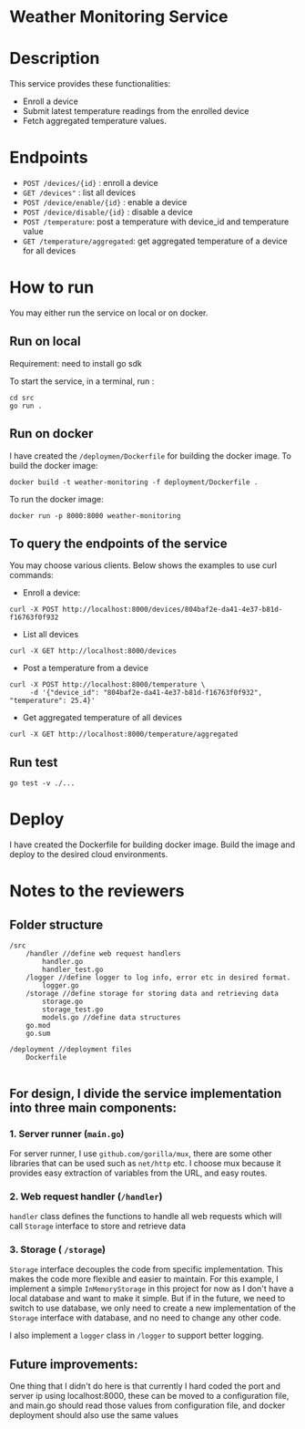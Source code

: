 # Weather Monitoring Service

# Description
This service provides these functionalities:
  - Enroll a device
  - Submit latest temperature readings from the enrolled device
  - Fetch aggregated temperature values.


# Endpoints

- `POST /devices/{id}` : enroll a device
- `GET /devices"` : list all devices
- `POST /device/enable/{id}` : enable a device 
- `POST /device/disable/{id}` : disable a device
- `POST /temperature`: post a temperature with device_id and temperature value
- `GET /temperature/aggregated`: get aggregated temperature of a device for all devices


# How to run 
You may either run the service on local or on docker.  
## Run on local
Requirement: need to install go sdk 

To start the service, in a terminal, run :
```
cd src
go run .
```

## Run on docker
I have created the `/deploymen/Dockerfile` for building the docker image. To build the docker image:
```
docker build -t weather-monitoring -f deployment/Dockerfile .
```
To run the docker image:
```
docker run -p 8000:8000 weather-monitoring                   
```

## To query the endpoints of the service
You may choose various clients. Below shows the examples to use curl commands:

- Enroll a device:
```
curl -X POST http://localhost:8000/devices/804baf2e-da41-4e37-b81d-f16763f0f932        
```

- List all devices
```
curl -X GET http://localhost:8000/devices                                            
```

- Post a temperature from a device
```
curl -X POST http://localhost:8000/temperature \
     -d '{"device_id": "804baf2e-da41-4e37-b81d-f16763f0f932", "temperature": 25.4}'
```

- Get aggregated temperature of all devices
```
curl -X GET http://localhost:8000/temperature/aggregated
```



## Run test
```
go test -v ./...
```


# Deploy 
I have created the Dockerfile for building docker image. Build the image and deploy to the desired cloud environments.


# Notes to the reviewers

## Folder structure
```
/src
    /handler //define web request handlers
        handler.go
        handler_test.go
    /logger //define logger to log info, error etc in desired format.
        logger.go
    /storage //define storage for storing data and retrieving data
        storage.go
        storage_test.go
        models.go //define data structures
    go.mod
    go.sum

/deployment //deployment files
    Dockerfile
        
```


## For design, I divide the service implementation into three main components:

### 1. Server runner (`main.go`)
  For server runner, I use `github.com/gorilla/mux`, there are some other libraries that can be used such as `net/http` etc. I choose mux because it provides easy extraction of variables from the URL, and easy routes. 

### 2. Web request handler (`/handler`)
  
  
  `handler` class  defines the functions to handle all web requests which will call `Storage` interface to store and retrieve data

 ### 3. Storage ( `/storage`)
  
  `Storage` interface decouples the code from specific implementation. This makes the code more flexible and easier to maintain. For this example, I implement a simple `InMemoryStorage` in this project for now as I don't have a local database and want to make it simple. But if in the future, we need to switch to use database, we only need to create a new implementation of the `Storage` interface with database, and no need to change any other code. 


I also implement a `logger` class in `/logger` to support better logging. 


## Future improvements:
One  thing that I didn't do here is that currently I hard coded the port and server ip using localhost:8000, these can be moved to a configuration file, and main.go should read those values from configuration file, and docker deployment should also use the same values 
